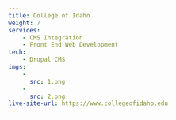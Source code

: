 ```yaml
---
title: College of Idaho
weight: 7
services:
    - CMS Integration
    - Front End Web Development
tech:
    - Drupal CMS
imgs:
    - 
      src: 1.png
    - 
      src: 2.png
live-site-url: https://www.collegeofidaho.edu
---
```

